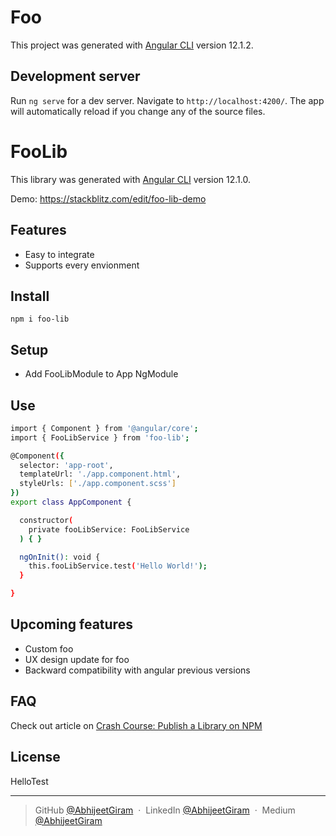 # Foo

This project was generated with [Angular CLI](https://github.com/angular/angular-cli) version 12.1.2.

## Development server

Run `ng serve` for a dev server. Navigate to `http://localhost:4200/`. The app will automatically reload if you change any of the source files.

# FooLib

This library was generated with [Angular CLI](https://github.com/angular/angular-cli) version 12.1.0.

Demo: https://stackblitz.com/edit/foo-lib-demo

## Features

- Easy to integrate
- Supports every envionment

## Install

```
npm i foo-lib
```

## Setup

- Add FooLibModule to App NgModule

## Use

```bash
import { Component } from '@angular/core';
import { FooLibService } from 'foo-lib';

@Component({
  selector: 'app-root',
  templateUrl: './app.component.html',
  styleUrls: ['./app.component.scss']
})
export class AppComponent {

  constructor(
    private fooLibService: FooLibService
  ) { }

  ngOnInit(): void {
    this.fooLibService.test('Hello World!');
  }

}
```

## Upcoming features

- Custom foo
- UX design update for foo
- Backward compatibility with angular previous versions

## FAQ

Check out article on 
[Crash Course: Publish a Library on NPM](https://medium.com/@abhijeetgiram/ep-01-un-publish-npm-myths-8c8c3001fde9)

## License

HelloTest

---

> GitHub [@AbhijeetGiram](https://github.com/AbhijeetGiram) &nbsp;&middot;&nbsp;
> LinkedIn [@AbhijeetGiram](https://in.linkedin.com/in/abhijeet-giram-80265095) &nbsp;&middot;&nbsp;
> Medium [@AbhijeetGiram](https://medium.com/@abhijeetgiram)
